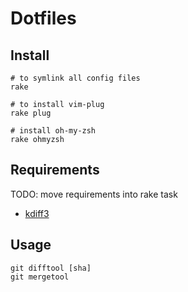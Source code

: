 # Dotfiles

## Install

    # to symlink all config files
    rake

    # to install vim-plug
    rake plug

    # install oh-my-zsh
    rake ohmyzsh

## Requirements

TODO: move requirements into rake task

* [kdiff3](http://sourceforge.net/projects/kdiff3/files/kdiff3/)

## Usage
    git difftool [sha]
    git mergetool
